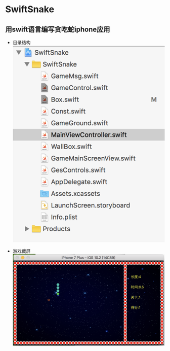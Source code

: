 # SwiftSnake
## 用swift语言编写贪吃蛇iphone应用

* 目录结构
 ![目录结构](https://github.com/chenchenhui/SwiftSnake/blob/master/resources/1.png)

* 游戏截屏
![游戏截屏](https://github.com/chenchenhui/SwiftSnake/blob/master/resources/2.png)
